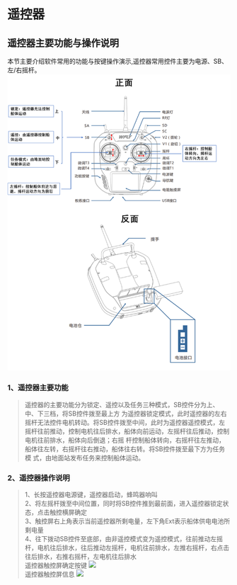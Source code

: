 # 遥控器

## 遥控器主要功能与操作说明
本节主要介绍软件常用的功能与按键操作演示,遥控器常用控件主要为电源、SB、左/右摇杆。  
<img src='Images/remote_control_1.png'>

### 1、遥控器主要功能
> 遥控器的主要功能分为锁定、遥控以及任务三种模式，SB控件分为上、中、下三档，将SB控件拨至最上方
为遥控器锁定模式，此时遥控器的左右摇杆无法控件电机转动。将SB控件拨至中间，此时为遥控器遥控模式，左
摇杆往前推动，控制电机往后排水，船体向前运动，左摇杆往后推动，控制电机往前排水，船体向后倒退；右摇
杆控制船体转向，右摇杆往左推动，船体往左转，右摇杆往右推动，船体往右转。将SB控件拨至最下方为任务模
式，由地面站发布任务来控制船体运动。
### 2、遥控器操作说明
> 1、长按遥控器电源键，遥控器启动，蜂鸣器响叫  
> 2、将左摇杆拨至中间位置，同时将SB控件推到最前面，进入遥控器锁定状态，点击触控横屏确定  
> 3、触控屏右上角表示当前遥控器所剩电量，左下角Ext表示船体供电电池所剩电量  
> 4、往下拨动SB控件至底部，由非遥控模式变为遥控模式，往前推动左摇杆，电机往后排水，往后推动左摇杆，电机往前排水，左推右摇杆，右点击往后排水，右推右摇杆，左电机往后排水  
> 遥控器触控屏确定按键
><image src='Images/remote_control_2.png'>    
> 遥控器触控屏信息
><image src='Images/remote_control_3.png'>